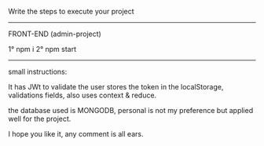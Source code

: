 Write the steps to execute your project

-----------------------------------------------------------------------------------------------

FRONT-END (admin-project)

1° npm i
2° npm start

------------------------------------------------------------------------------------------------

small instructions:

It has JWt to ​​validate the user stores the token in the localStorage, validations fields, also uses context & reduce.

the database used is MONGODB, personal is not my preference but applied well for the project.

I hope you like it, any comment is all ears.

